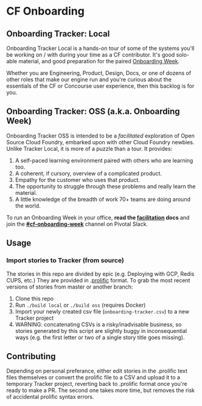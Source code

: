 # CF Onboarding
## Onboarding Tracker: Local
Onboarding Tracker Local is a hands-on tour of some of the systems you'll be working on / with during your time as a CF contributor. It's good solo-able material, and good preparation for the paired [Onboarding Week](https://github.com/pivotal-cf/onboarding#onboarding-tracker-oss-aka-onboarding-week).

Whether you are Engineering, Product, Design, Docs, or one of dozens of other roles that make our engine run and you're curious about the essentials of the CF or Concourse user experience, then this backlog is for you.

## Onboarding Tracker: OSS (a.k.a. Onboarding Week)
Onboarding Tracker OSS is intended to be a _facilitated_ exploration of Open Source Cloud Foundry, embarked upon with other Cloud Foundry newbies. Unlike Tracker Local, it is more of a puzzle than a tour. It provides:

1. A self-paced learning environment paired with others who are learning too.
1. A coherent, if cursory, overview of a complicated product.
1. Empathy for the customer who uses that product.
1. The opportunity to struggle through these problems and really learn the material.
1. A little knowledge of the breadth of work 70+ teams are doing around the world.

To run an Onboarding Week in your office, **read the [facilitation](FACILITATING.md) docs** and join the **[#cf-onboarding-week](https://pivotal.slack.com/messages/cf-onboarding-week/)** channel on Pivotal Slack.

## Usage
### Import stories to Tracker (from source)
The stories in this repo are divided by epic (e.g. Deploying with GCP, Redis CUPS, etc.) They are provided in .[prolific](https://github.com/onsi/prolific) format. To grab the most recent versions of stories from master or another branch:

1. Clone this repo
1. Run `./build local` or `./build oss` (requires Docker)
1. Import your newly created csv file (`onboarding-tracker.csv`) to a new Tracker project
1. WARNING: concatenating CSVs is a risky/inadvisable business, so stories generated by this script are slightly buggy in inconsequential ways (e.g. the first letter or two of a single story title goes missing).

## Contributing
Depending on personal preferance, either edit stories in the .prolific text files themselves or convert the prolific file to a CSV and upload it to a temporary Tracker project, reverting back to .prolific format once you're ready to make a PR. The second one takes more time, but removes the risk of accidental prolific syntax errors.
